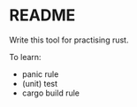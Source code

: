 # README #

Write this tool for practising rust.

To learn:
+ panic rule
+ (unit) test
+ cargo build rule
